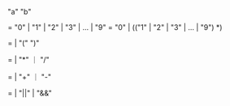 "a"
"b"

<Number> = "0" | "1" | "2" | "3" | ... | "9"
<DecimalNumber> = "0" | (("1" | "2" | "3" | ... | "9") <Number>\*)

<PrimaryExpression> = <DecimalNumber> |
  "(" <LogicExpression> ")"

<MultiplicativeExpression> = <DecimalNumber> | 
  <AdditiveExpression> "*" <DecimalNumber> ｜ 
  <AdditiveExpression> "/" <DecimalNumber>

<AdditiveExpression> = <MultiplicativeExpression> | 
  <AdditiveExpression> "+" <MultiplicativeExpression> ｜ 
  <AdditiveExpression> "-" <MultiplicativeExpression>

<LogicExpression> = <AdditiveExpression> | 
  <LogicExpression> "||" <AdditiveExpression> | 
  <LogicExpression> "&&" <AdditiveExpression>